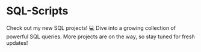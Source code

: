 # SQL-Scripts
Check out my new SQL projects! 💻 Dive into a growing collection of powerful SQL queries. More projects are on the way, so stay tuned for fresh updates!
